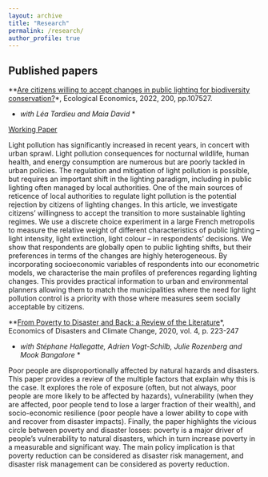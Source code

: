 ```yaml
---
layout: archive
title: "Research"
permalink: /research/
author_profile: true
---
```


## Published papers

**[Are citizens willing to accept changes in public lighting for biodiversity conservation?](https://www.sciencedirect.com/science/article/pii/S0921800922001896)*, Ecological Economics, 2022, 200, pp.107527.

* *with Léa Tardieu and Maia David* *

[Working Paper](https://hal.inrae.fr/hal-03749663)

Light pollution has significantly increased in recent years, in concert with urban sprawl. Light pollution consequences for nocturnal wildlife, human health, and energy consumption are numerous but are poorly tackled in urban policies. The regulation and mitigation of light pollution is possible, but requires an important shift in the lighting paradigm, including in public lighting often managed by local authorities. One of the main sources of reticence of local authorities to regulate light pollution is the potential rejection by citizens of lighting changes. In this article, we investigate citizens’ willingness to accept the transition to more sustainable lighting regimes. We use a discrete choice experiment in a large French metropolis to measure the relative weight of different characteristics of public lighting – light intensity, light extinction, light colour – in respondents’ decisions. We show that respondents are globally open to public lighting shifts, but their preferences in terms of the changes are highly heterogeneous. By incorporating socioeconomic variables of respondents into our econometric models, we characterise the main profiles of preferences regarding lighting changes. This provides practical information to urban and environmental planners allowing them to match the municipalities where the need for light pollution control is a priority with those where measures seem socially acceptable by citizens.

**[From Poverty to Disaster and Back: a Review of the Literature](https://link.springer.com/article/10.1007/s41885-020-00060-5)*, Economics of Disasters and Climate Change, 2020, vol. 4, p. 223-247

* *with Stéphane Hallegatte, Adrien Vogt-Schilb, Julie Rozenberg and Mook Bangalore* *

Poor people are disproportionally affected by natural hazards and disasters. This paper provides a review of the multiple factors that explain why this is the case. It explores the role of exposure (often, but not always, poor people are more likely to be affected by hazards), vulnerability (when they are affected, poor people tend to lose a larger fraction of their wealth), and socio-economic resilience (poor people have a lower ability to cope with and recover from disaster impacts). Finally, the paper highlights the vicious circle between poverty and disaster losses: poverty is a major driver of people’s vulnerability to natural disasters, which in turn increase poverty in a measurable and significant way. The main policy implication is that poverty reduction can be considered as disaster risk management, and disaster risk management can be considered as poverty reduction.
